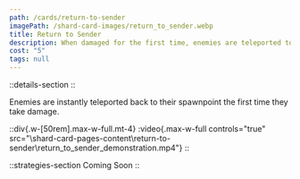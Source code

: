 ```yaml
---
path: /cards/return-to-sender
imagePath: /shard-card-images/return_to_sender.webp
title: Return to Sender
description: When damaged for the first time, enemies are teleported to their spawn point.
cost: "5"
tags: null
---
```


::details-section
::

Enemies are instantly teleported back to their spawnpoint the first time they take damage.

::div{.w-[50rem].max-w-full.mt-4}
:video{.max-w-full controls="true" src="\shard-card-pages-content\return-to-sender\return_to_sender_demonstration.mp4"}
::

::strategies-section
Coming Soon
::
